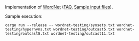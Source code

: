 Implementation of [WordNet](http://coursera.cs.princeton.edu/algs4/assignments/wordnet.html)
([FAQ](http://coursera.cs.princeton.edu/algs4/checklists/wordnet.html),
[Sample input files](http://coursera.cs.princeton.edu/algs4/testing/wordnet-testing.zip)).

Sample execution:

```
cargo run --release -- wordnet-testing/synsets.txt wordnet-testing/hypernyms.txt wordnet-testing/outcast5.txt wordnet-testing/outcast8.txt wordnet-testing/outcast11.txt
```
